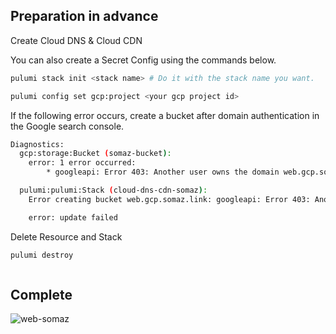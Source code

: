 ## Preparation in advance
Create Cloud DNS & Cloud CDN

You can also create a Secret Config using the commands below.
```bash
pulumi stack init <stack name> # Do it with the stack name you want.

pulumi config set gcp:project <your gcp project id>
```

If the following error occurs, create a bucket after domain authentication in the Google search console.
```bash
Diagnostics:
  gcp:storage:Bucket (somaz-bucket):
    error: 1 error occurred:
        * googleapi: Error 403: Another user owns the domain web.gcp.somaz.link or a parent domain. You can either verify domain ownership at https://search.google.com/search-console/welcome?new_domain_name=web.gcp.somaz.link or find the current owner and ask that person to create the bucket for you, forbidden

  pulumi:pulumi:Stack (cloud-dns-cdn-somaz):
    Error creating bucket web.gcp.somaz.link: googleapi: Error 403: Another user owns the domain web.gcp.somaz.link or a parent domain. You can either verify domain ownership at https://search.google.com/search-console/welcome?new_domain_name=web.gcp.somaz.link or find the current owner and ask that person to create the bucket for you, forbidden

    error: update failed

```

Delete Resource and Stack
```bash
pulumi destroy



```

## Complete
![web-somaz](https://github.com/somaz94/pulumi-study/assets/112675579/0378e4f4-85ee-4d0f-8de8-cd4c5770038f)